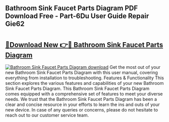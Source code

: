 ## Bathroom Sink Faucet Parts Diagram PDF Download Free - Part-6Du User Guide Repair Gie62

# <h2><a href="http://dfrohcs.blite.top/?on=Bathroom+Sink+Faucet+Parts+Diagram">🔗Download New 👉🔴 Bathroom Sink Faucet Parts Diagram</a></h2>

[![Bathroom Sink Faucet Parts Diagram download](https://i.imgur.com/lujVjoI.png)](http://dfrohcs.blite.top/?on=Bathroom+Sink+Faucet+Parts+Diagram)
Get the most out of your new Bathroom Sink Faucet Parts Diagram with this user manual, covering everything from installation to troubleshooting. Features & Functionality This section explores the various features and capabilities of your new Bathroom Sink Faucet Parts Diagram. This Bathroom Sink Faucet Parts Diagram comes equipped with a comprehensive set of features to meet your diverse needs. We trust that the Bathroom Sink Faucet Parts Diagram has been a clear and concise resource in your efforts to learn the ins and outs of your new device. In case of any queries or concerns, please do not hesitate to reach out to our customer service team.
